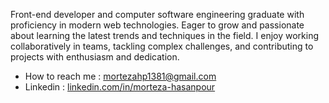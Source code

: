 Front-end developer and computer software engineering graduate with proficiency in modern web technologies. Eager to grow and passionate about learning the latest trends and techniques in the field. I enjoy working collaboratively in teams, tackling complex challenges, and contributing to projects with enthusiasm and dedication.
- How to reach me : mortezahp1381@gmail.com
- Linkedin : [linkedin.com/in/morteza-hasanpour](https://www.linkedin.com/in/morteza-hasanpour/)

